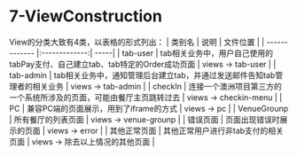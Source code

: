 <!--
 * @Author: your name
 * @Date: 2021-02-09 18:50:38
 * @LastEditTime: 2021-02-11 10:53:46
 * @LastEditors: Please set LastEditors
 * @Description: In User Settings Edit
 * @FilePath: /vuepress-starter/docs/Projects/README.md
-->
# 7-ViewConstruction
View的分类大致有4类，以表格的形式列出：
| 类别名        | 说明           | 文件位置 |
| ------------- |:-------------:| -----|
| tab-user     | tab相关业务中，用户自己使用的tabPay支付、自己建立tab、tab特定的Order成功页面 | views -> tab-user  |
| tab-admin     | tab相关业务中，通知管理后台建立tab，并通过发送邮件告知tab管理者的相关业务    | views -> tab-admin  |
| checkIn | 连接一个澳洲项目第三方的一个系统所涉及的页面，可能由餐厅主页跳转过去      | views -> checkin-menu  |
| PC | 兼容PC端的页面展示，用到了iframe的方式     |  views -> pc  |
| VenueGrounp | 所有餐厅的列表页面      |  views ->  venue-grounp  |
| 错误页面 | 页面出现错误时展示的页面     |  views -> error  |
| 其他正常页面 | 其他正常用户进行非tab支付的相关页面      |  views ->  除去以上情况的其他页面  |